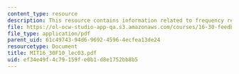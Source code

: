 ```yaml
---
content_type: resource
description: This resource contains information related to frequency response methods.
file: https://ol-ocw-studio-app-qa.s3.amazonaws.com/courses/16-30-feedback-control-systems-fall-2010/ef34e49f4c79159fe0b1d8e1752bb8b5_MIT16_30F10_lec03.pdf
file_type: application/pdf
parent_uid: 61c49743-94d6-9692-4596-4ecfea13de24
resourcetype: Document
title: MIT16_30F10_lec03.pdf
uid: ef34e49f-4c79-159f-e0b1-d8e1752bb8b5
---
```

